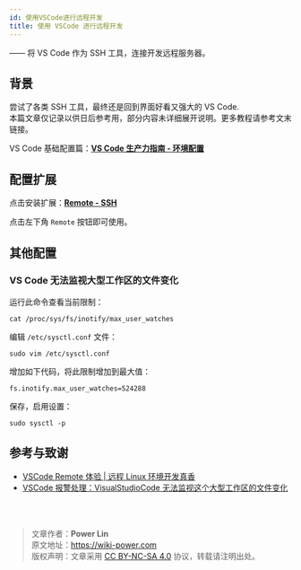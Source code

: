 ```yaml
---
id: 使用VSCode进行远程开发
title: 使用 VSCode 进行远程开发
---
```


—— 将 VS Code 作为 SSH 工具，连接开发远程服务器。

## 背景

尝试了各类 SSH 工具，最终还是回到界面好看又强大的 VS Code.  
本篇文章仅记录以供日后参考用，部分内容未详细展开说明。更多教程请参考文末链接。

VS Code 基础配置篇：[**VS Code 生产力指南 - 环境配置**](VSCode生产力指南-环境配置)

## 配置扩展

点击安装扩展：[**Remote - SSH**](https://marketplace.visualstudio.com/items?itemName=ms-vscode-remote.remote-ssh)

点击左下角 `Remote` 按钮即可使用。

## 其他配置

### VS Code 无法监视大型工作区的文件变化

运行此命令查看当前限制：

```shell
cat /proc/sys/fs/inotify/max_user_watches
```

编辑 `/etc/sysctl.conf` 文件：

```shell
sudo vim /etc/sysctl.conf
```

增加如下代码，将此限制增加到最大值：

```shell
fs.inotify.max_user_watches=524288
```

保存，启用设置：

```shell
sudo sysctl -p
```

## 参考与致谢

- [VSCode Remote 体验 | 远程 Linux 环境开发真香](https://zhuanlan.zhihu.com/p/64849549)
- [VSCode 报警处理：VisualStudioCode 无法监视这个大型工作区的文件变化](http://www.deadnine.com/somehow/2019/0208/1481.html)

<br />

<br />

> 文章作者：**Power Lin**  
> 原文地址：<https://wiki-power.com>  
> 版权声明：文章采用 [CC BY-NC-SA 4.0](https://creativecommons.org/licenses/by/4.0/deed.zh) 协议，转载请注明出处。
